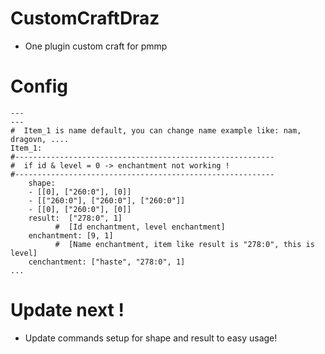 # CustomCraftDraz
- One plugin custom craft for pmmp
# Config 
```
---
---
#  Item_1 is name default, you can change name example like: nam, dragovn, ....
Item_1:
#----------------------------------------------------------
#  if id & level = 0 -> enchantment not working !
#----------------------------------------------------------     
    shape:
    - [[0], ["260:0"], [0]]
    - [["260:0"], ["260:0"], ["260:0"]]
    - [[0], ["260:0"], [0]]    
    result:  ["278:0", 1]
          #  [Id enchantment, level enchantment]
    enchantment: [9, 1]
          #  [Name enchantment, item like result is "278:0", this is level]
    cenchantment: ["haste", "278:0", 1]    
...
```
# Update next !
- Update commands setup for shape and result to easy usage!
